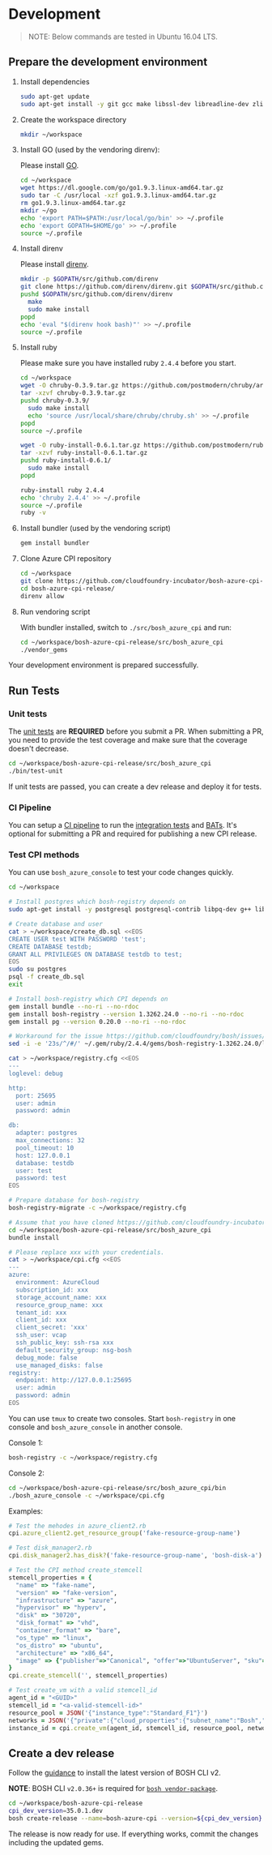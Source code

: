 # Development

>NOTE: Below commands are tested in Ubuntu 16.04 LTS.

## Prepare the development environment

1. Install dependencies

    ```bash
    sudo apt-get update
    sudo apt-get install -y git gcc make libssl-dev libreadline-dev zlib1g-dev
    ```

1. Create the workspace directory

    ```bash
    mkdir ~/workspace
    ```

1. Install GO (used by the vendoring direnv):

    Please install [GO](https://golang.org/dl/).

    ```bash
    cd ~/workspace
    wget https://dl.google.com/go/go1.9.3.linux-amd64.tar.gz
    sudo tar -C /usr/local -xzf go1.9.3.linux-amd64.tar.gz
    rm go1.9.3.linux-amd64.tar.gz
    mkdir ~/go
    echo 'export PATH=$PATH:/usr/local/go/bin' >> ~/.profile
    echo 'export GOPATH=$HOME/go' >> ~/.profile
    source ~/.profile
    ```

1. Install direnv

    Please install [direnv](https://github.com/direnv/direnv#from-source).

    ```bash
    mkdir -p $GOPATH/src/github.com/direnv
    git clone https://github.com/direnv/direnv.git $GOPATH/src/github.com/direnv/direnv
    pushd $GOPATH/src/github.com/direnv/direnv
      make
      sudo make install
    popd
    echo 'eval "$(direnv hook bash)"' >> ~/.profile
    source ~/.profile
    ```

1. Install ruby

    Please make sure you have installed ruby `2.4.4` before you start.

    ```bash
    cd ~/workspace
    wget -O chruby-0.3.9.tar.gz https://github.com/postmodern/chruby/archive/v0.3.9.tar.gz
    tar -xzvf chruby-0.3.9.tar.gz
    pushd chruby-0.3.9/
      sudo make install
      echo 'source /usr/local/share/chruby/chruby.sh' >> ~/.profile
    popd
    source ~/.profile

    wget -O ruby-install-0.6.1.tar.gz https://github.com/postmodern/ruby-install/archive/v0.6.1.tar.gz
    tar -xzvf ruby-install-0.6.1.tar.gz
    pushd ruby-install-0.6.1/
      sudo make install
    popd

    ruby-install ruby 2.4.4
    echo 'chruby 2.4.4' >> ~/.profile
    source ~/.profile
    ruby -v
    ```

1. Install bundler (used by the vendoring script)

    ```bash
    gem install bundler
    ```

1. Clone Azure CPI repository

    ```bash
    cd ~/workspace
    git clone https://github.com/cloudfoundry-incubator/bosh-azure-cpi-release
    cd bosh-azure-cpi-release/
    direnv allow
    ```

1. Run vendoring script

    With bundler installed, switch to `./src/bosh_azure_cpi` and run:

    ```bash
    cd ~/workspace/bosh-azure-cpi-release/src/bosh_azure_cpi
    ./vendor_gems
    ```

Your development environment is prepared successfully.

## Run Tests

### Unit tests

The [unit tests](https://github.com/cloudfoundry-incubator/bosh-azure-cpi-release/tree/master/src/bosh_azure_cpi/spec/unit) are **REQUIRED** before you submit a PR. When submitting a PR, you need to provide the test coverage and make sure that the coverage doesn't decrease.

```bash
cd ~/workspace/bosh-azure-cpi-release/src/bosh_azure_cpi
./bin/test-unit
```

If unit tests are passed, you can create a dev release and deploy it for tests.

### CI Pipeline

You can setup a [CI pipeline](../ci/) to run the [integration tests](https://github.com/cloudfoundry-incubator/bosh-azure-cpi-release/tree/master/src/bosh_azure_cpi/spec/integration) and [BATs](https://github.com/cloudfoundry/bosh-acceptance-tests/tree/gocli-bats). It's optional for submitting a PR and required for publishing a new CPI release.

### Test CPI methods

You can use `bosh_azure_console` to test your code changes quickly.

  ```bash
  cd ~/workspace

  # Install postgres which bosh-registry depends on
  sudo apt-get install -y postgresql postgresql-contrib libpq-dev g++ libmysqlclient-dev libsqlite3-dev

  # Create database and user
  cat > ~/workspace/create_db.sql <<EOS
  CREATE USER test WITH PASSWORD 'test';
  CREATE DATABASE testdb;
  GRANT ALL PRIVILEGES ON DATABASE testdb to test;
  EOS
  sudo su postgres
  psql -f create_db.sql
  exit

  # Install bosh-registry which CPI depends on
  gem install bundle --no-ri --no-rdoc
  gem install bosh-registry --version 1.3262.24.0 --no-ri --no-rdoc
  gem install pg --version 0.20.0 --no-ri --no-rdoc

  # Workaround for the issue https://github.com/cloudfoundry/bosh/issues/1621
  sed -i -e '23s/^/#/' ~/.gem/ruby/2.4.4/gems/bosh-registry-1.3262.24.0/lib/bosh/registry.rb

  cat > ~/workspace/registry.cfg <<EOS
  ---
  loglevel: debug

  http:
    port: 25695
    user: admin
    password: admin

  db:
    adapter: postgres
    max_connections: 32
    pool_timeout: 10
    host: 127.0.0.1
    database: testdb
    user: test
    password: test
  EOS

  # Prepare database for bosh-registry
  bosh-registry-migrate -c ~/workspace/registry.cfg

  # Assume that you have cloned https://github.com/cloudfoundry-incubator/bosh-azure-cpi-release.git into ~/workspace/bosh-azure-cpi-release
  cd ~/workspace/bosh-azure-cpi-release/src/bosh_azure_cpi
  bundle install

  # Please replace xxx with your credentials.
  cat > ~/workspace/cpi.cfg <<EOS
  ---
  azure:
    environment: AzureCloud
    subscription_id: xxx
    storage_account_name: xxx
    resource_group_name: xxx
    tenant_id: xxx
    client_id: xxx
    client_secret: 'xxx'
    ssh_user: vcap
    ssh_public_key: ssh-rsa xxx
    default_security_group: nsg-bosh
    debug_mode: false
    use_managed_disks: false
  registry:
    endpoint: http://127.0.0.1:25695
    user: admin
    password: admin
  EOS
  ```

You can use `tmux` to create two consoles. Start `bosh-registry` in one console and `bosh_azure_console` in another console.

Console 1:

  ```bash
  bosh-registry -c ~/workspace/registry.cfg
  ```

Console 2:

  ```bash
  cd ~/workspace/bosh-azure-cpi-release/src/bosh_azure_cpi/bin
  ./bosh_azure_console -c ~/workspace/cpi.cfg
  ```

Examples:

  ```ruby
  # Test the mehodes in azure_client2.rb
  cpi.azure_client2.get_resource_group('fake-resource-group-name')

  # Test disk_manager2.rb
  cpi.disk_manager2.has_disk?('fake-resource-group-name', 'bosh-disk-a')

  # Test the CPI method create_stemcell
  stemcell_properties = {
    "name" => "fake-name",
    "version" => "fake-version",
    "infrastructure" => "azure",
    "hypervisor" => "hyperv",
    "disk" => "30720",
    "disk_format" => "vhd",
    "container_format" => "bare",
    "os_type" => "linux",
    "os_distro" => "ubuntu",
    "architecture" => "x86_64",
    "image" => {"publisher"=>"Canonical", "offer"=>"UbuntuServer", "sku"=>"16.04-LTS", "version"=>"16.04.201611220"}
  }
  cpi.create_stemcell('', stemcell_properties)

  # Test create_vm with a valid stemcell_id
  agent_id = "<GUID>"
  stemcell_id = "<a-valid-stemcell-id>"
  resource_pool = JSON('{"instance_type":"Standard_F1"}')
  networks = JSON('{"private":{"cloud_properties":{"subnet_name":"Bosh","virtual_network_name":"boshvnet-crp"},"default":["dns","gateway"],"dns":["168.63.129.16","8.8.8.8"],"gateway":"10.0.0.1","ip":"10.0.0.42","netmask":"255.255.255.0","type":"manual"}}')
  instance_id = cpi.create_vm(agent_id, stemcell_id, resource_pool, networks)
  ```

## Create a dev release

Follow the [guidance](http://bosh.io/docs/cli-v2.html) to install the latest version of BOSH CLI v2.

**NOTE**: BOSH CLI `v2.0.36+` is required for [`bosh vendor-package`](https://bosh.io/docs/package-vendoring.html).

```bash
cd ~/workspace/bosh-azure-cpi-release
cpi_dev_version=35.0.1.dev
bosh create-release --name=bosh-azure-cpi --version=${cpi_dev_version} --tarball=/tmp/bosh-azure-cpi-release-${cpi_dev_version}.tgz
```

The release is now ready for use. If everything works, commit the changes including the updated gems.
